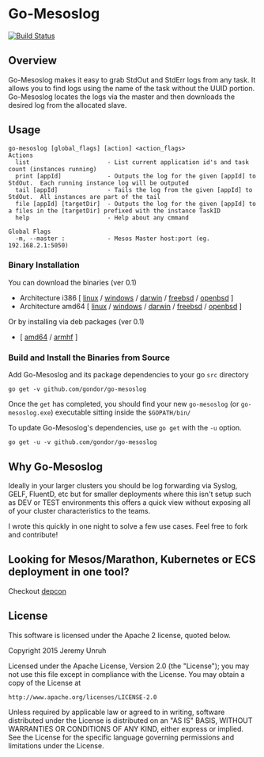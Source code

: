 # Go-Mesoslog

[![Build Status](https://travis-ci.org/gondor/go-mesoslog.svg)](https://travis-ci.org/gondor/go-mesoslog)

## Overview

Go-Mesoslog makes it easy to grab StdOut and StdErr logs from any task.  It allows you to find logs using the name of the task without the UUID portion.  Go-Mesoslog locates the logs via the master and then downloads the desired log from the allocated slave.

## Usage

```
go-mesoslog [global_flags] [action] <action_flags>
Actions
  list                      - List current application id's and task count (instances running)
  print [appId]             - Outputs the log for the given [appId] to StdOut.  Each running instance log will be outputed
  tail [appId]              - Tails the log from the given [appId] to StdOut.  All instances are part of the tail
  file [appId] [targetDir]  - Outputs the log for the given [appId] to a files in the [targetDir] prefixed with the instance TaskID
  help                      - Help about any cmmand

Global Flags
  -m, --master :            - Mesos Master host:port (eg. 192.168.2.1:5050)
```

### Binary Installation 

You can download the binaries (ver 0.1)

 * Architecture i386 [ [linux](https://dl.bintray.com//content/pacesys/utils/go-mesoslog_0.1_linux_386.tar.gz?direct) / [windows](https://dl.bintray.com//content/pacesys/utils/go-mesoslog_0.1_windows_386.zip?direct) / [darwin](https://dl.bintray.com//content/pacesys/utils/go-mesoslog_0.1_darwin_386.zip?direct) / [freebsd](https://dl.bintray.com//content/pacesys/utils/go-mesoslog_0.1_freebsd_386.zip?direct) / [openbsd](https://dl.bintray.com//content/pacesys/utils/go-mesoslog_0.1_openbsd_386.zip?direct) ]
 * Architecture amd64 [ [linux](https://dl.bintray.com//content/pacesys/utils/go-mesoslog_0.1_linux_amd64.tar.gz?direct) / [windows](https://dl.bintray.com//content/pacesys/utils/go-mesoslog_0.1_windows_amd64.zip?direct) / [darwin](https://dl.bintray.com//content/pacesys/utils/go-mesoslog_0.1_darwin_amd64.zip?direct) / [freebsd](https://dl.bintray.com//content/pacesys/utils/go-mesoslog_0.1_freebsd_amd64.zip?direct) / [openbsd](https://dl.bintray.com//content/pacesys/utils/go-mesoslog_0.1_openbsd_amd64.zip?direct) ]

Or by installing via deb packages (ver 0.1)

 * [ [amd64](https://dl.bintray.com//content/pacesys/utils/go-mesoslog_0.1_amd64.deb?direct) / [armhf](https://dl.bintray.com//content/pacesys/utils/go-mesoslog_0.1_armhf.deb?direct) ]

### Build and Install the Binaries from Source

Add Go-Mesoslog and its package dependencies to your go `src` directory

    go get -v github.com/gondor/go-mesoslog

Once the `get` has completed, you should find your new `go-mesoslog` (or `go-mesoslog.exe`) executable sitting inside the `$GOPATH/bin/`

To update Go-Mesoslog's dependencies, use `go get` with the `-u` option.

    go get -u -v github.com/gondor/go-mesoslog

## Why Go-Mesoslog

Ideally in your larger clusters you should be log forwarding via Syslog, GELF, FluentD, etc but for smaller deployments where this isn't setup such as DEV or TEST environments this offers a quick view without exposing all of your cluster characteristics to the teams.

I wrote this quickly in one night to solve a few use cases.  Feel free to fork and contribute!

## Looking for Mesos/Marathon, Kubernetes or ECS deployment in one tool?

Checkout [depcon](https://github.com/gondor/depcon)

## License

This software is licensed under the Apache 2 license, quoted below.

Copyright 2015 Jeremy Unruh

Licensed under the Apache License, Version 2.0 (the "License"); you may not
use this file except in compliance with the License. You may obtain a copy of
the License at

    http://www.apache.org/licenses/LICENSE-2.0

Unless required by applicable law or agreed to in writing, software
distributed under the License is distributed on an "AS IS" BASIS, WITHOUT
WARRANTIES OR CONDITIONS OF ANY KIND, either express or implied. See the
License for the specific language governing permissions and limitations under
the License.
